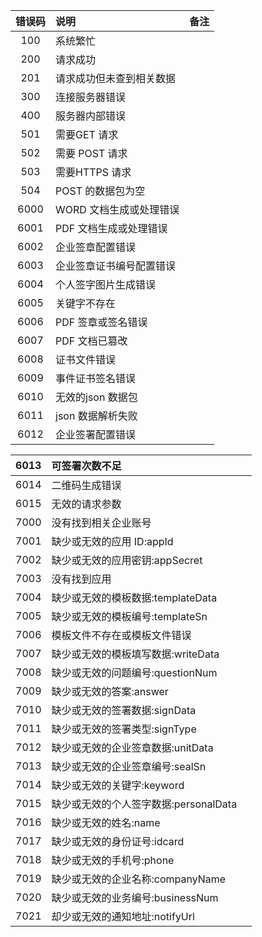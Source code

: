 | 错误码 | 说明 | 备注 |
| :---: | :--- | :--- |
| 100 | 系统繁忙 |  |
| 200 | 请求成功 |  |
| 201 | 请求成功但未查到相关数据 |  |
| 300 | 连接服务器错误 |  |
| 400 | 服务器内部错误 |  |
| 501 | 需要GET 请求 |  |
| 502 | 需要 POST 请求 |  |
| 503 | 需要HTTPS 请求 |  |
| 504 | POST 的数据包为空 |  |
| 6000 | WORD 文档生成或处理错误 |  |
| 6001 | PDF 文档生成或处理错误 |  |
| 6002 | 企业签章配置错误 |  |
| 6003 | 企业签章证书编号配置错误 |  |
| 6004 | 个人签字图片生成错误 |  |
| 6005 | 关键字不存在 |  |
| 6006 | PDF 签章或签名错误 |  |
| 6007 | PDF 文档已篡改 |  |
| 6008 | 证书文件错误 |  |
| 6009 | 事件证书签名错误 |  |
| 6010 | 无效的json 数据包 |  |
| 6011 | json 数据解析失败 |  |
| 6012 | 企业签署配置错误 |  |

| 6013 | 可签署次数不足 |  |
| :---: | :--- | :--- |
| 6014 | 二维码生成错误 |  |
| 6015 | 无效的请求参数 |  |
| 7000 | 没有找到相关企业账号 |  |
| 7001 | 缺少或无效的应用 ID:appId |  |
| 7002 | 缺少或无效的应用密钥:appSecret |  |
| 7003 | 没有找到应用 |  |
| 7004 | 缺少或无效的模板数据:templateData |  |
| 7005 | 缺少或无效的模板编号:templateSn |  |
| 7006 | 模板文件不存在或模板文件错误 |  |
| 7007 | 缺少或无效的模板填写数据:writeData |  |
| 7008 | 缺少或无效的问题编号:questionNum |  |
| 7009 | 缺少或无效的答案:answer |  |
| 7010 | 缺少或无效的签署数据:signData |  |
| 7011 | 缺少或无效的签署类型:signType |  |
| 7012 | 缺少或无效的企业签章数据:unitData |  |
| 7013 | 缺少或无效的企业签章编号:sealSn |  |
| 7014 | 缺少或无效的关键字:keyword |  |
| 7015 | 缺少或无效的个人签字数据:personalData |  |
| 7016 | 缺少或无效的姓名:name |  |
| 7017 | 缺少或无效的身份证号:idcard |  |
| 7018 | 缺少或无效的手机号:phone |  |
| 7019 | 缺少或无效的企业名称:companyName |  |
| 7020 | 缺少或无效的业务编号:businessNum |  |
| 7021 | 却少或无效的通知地址:notifyUrl |  |



